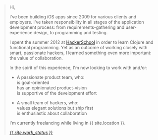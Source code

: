 > Hi,
>  
> I've been building iOS apps since 2009 for various clients and employers. I've taken responsibility in all stages of the application development process: from requirements-gathering and user-experience design, to programming and testing.
>
> I spent the summer 2012 at [HackerSchool](http://www.hackerschool.com) in order to learn Clojure and functional programming. Yet as an outcome of working closely with smart, passionate hackers, I learned something even more important: the value of collaboration.
>
> In the spirit of this experience, I'm now looking to work with and/or:
>
>  - A passionate product team, who:  
>    is goal-oriented  
>    has an opinionated product-vision  
>    is supportive of the development effort
>
> - A small team of hackers, who:  
>    values elegant solutions but ship first  
>    is enthusiastic about collaboration
>
> I'm currently freelancing while living in {{ site.location }}.
>
> [*{{ site.work_status }}*](mailto:julienfantin@gmail.com?subject=Hi)
